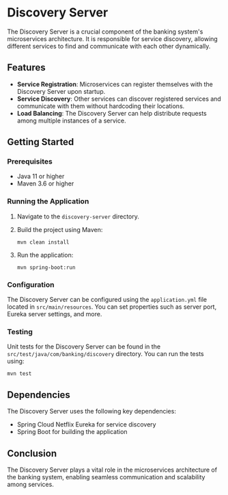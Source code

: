 # Discovery Server

The Discovery Server is a crucial component of the banking system's microservices architecture. It is responsible for service discovery, allowing different services to find and communicate with each other dynamically.

## Features

- **Service Registration**: Microservices can register themselves with the Discovery Server upon startup.
- **Service Discovery**: Other services can discover registered services and communicate with them without hardcoding their locations.
- **Load Balancing**: The Discovery Server can help distribute requests among multiple instances of a service.

## Getting Started

### Prerequisites

- Java 11 or higher
- Maven 3.6 or higher

### Running the Application

1. Navigate to the `discovery-server` directory.
2. Build the project using Maven:

   ```
   mvn clean install
   ```

3. Run the application:

   ```
   mvn spring-boot:run
   ```

### Configuration

The Discovery Server can be configured using the `application.yml` file located in `src/main/resources`. You can set properties such as server port, Eureka server settings, and more.

### Testing

Unit tests for the Discovery Server can be found in the `src/test/java/com/banking/discovery` directory. You can run the tests using:

```
mvn test
```

## Dependencies

The Discovery Server uses the following key dependencies:

- Spring Cloud Netflix Eureka for service discovery
- Spring Boot for building the application

## Conclusion

The Discovery Server plays a vital role in the microservices architecture of the banking system, enabling seamless communication and scalability among services.
